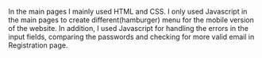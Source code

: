 In the main pages I mainly used HTML and CSS. I only used Javascript in the main pages to create different(hamburger) menu for the mobile version of the website. 
In addition, I used Javascript for handling the errors in the input fields, comparing the passwords and checking for more valid email in Registration page. 
